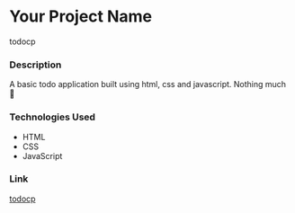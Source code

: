 # Your Project Name
todocp

### Description
A basic todo application built using html, css and javascript. Nothing much 🙂

### Technologies Used
- HTML
- CSS
- JavaScript

### Link

[todocp](https://github.com/ChandanP007/Webners/tree/chandan/Contributions/todocp)
